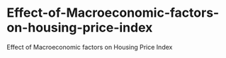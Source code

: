 # Effect-of-Macroeconomic-factors-on-housing-price-index
Effect of Macroeconomic factors on Housing Price Index
